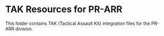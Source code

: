 # TAK Resources for PR-ARR
This folder contains TAK (Tactical Assault Kit) integration files for the PR-ARR division.
